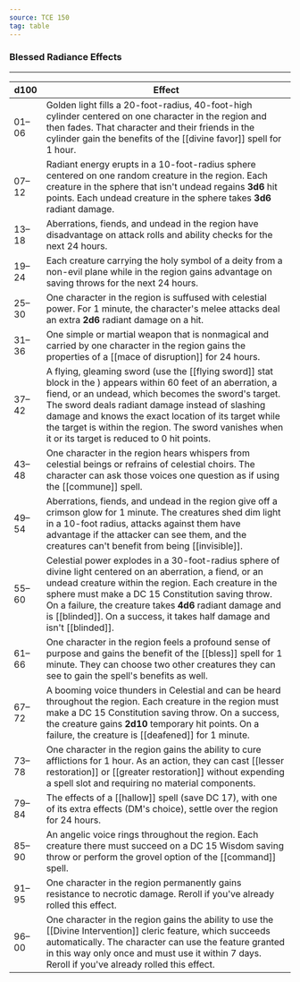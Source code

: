 ```yaml
---
source: TCE 150
tag: table
---
```


### Blessed Radiance Effects
---
|d100|Effect|
|----|------------|
|01–06|Golden light fills a 20-foot-radius, 40-foot-high cylinder centered on one character in the region and then fades. That character and their friends in the cylinder gain the benefits of the [[divine favor]] spell for 1 hour.|
|07–12|Radiant energy erupts in a 10-foot-radius sphere centered on one random creature in the region. Each creature in the sphere that isn't undead regains **3d6** hit points. Each undead creature in the sphere takes **3d6** radiant damage.|
|13–18|Aberrations, fiends, and undead in the region have disadvantage on attack rolls and ability checks for the next 24 hours.|
|19–24|Each creature carrying the holy symbol of a deity from a non-evil plane while in the region gains advantage on saving throws for the next 24 hours.|
|25–30|One character in the region is suffused with celestial power. For 1 minute, the character's melee attacks deal an extra **2d6** radiant damage on a hit.|
|31–36|One simple or martial weapon that is nonmagical and carried by one character in the region gains the properties of a [[mace of disruption]] for 24 hours.|
|37–42|A flying, gleaming sword (use the [[flying sword]] stat block in the ) appears within 60 feet of an aberration, a fiend, or an undead, which becomes the sword's target. The sword deals radiant damage instead of slashing damage and knows the exact location of its target while the target is within the region. The sword vanishes when it or its target is reduced to 0 hit points.|
|43–48|One character in the region hears whispers from celestial beings or refrains of celestial choirs. The character can ask those voices one question as if using the [[commune]] spell.|
|49–54|Aberrations, fiends, and undead in the region give off a crimson glow for 1 minute. The creatures shed dim light in a 10-foot radius, attacks against them have advantage if the attacker can see them, and the creatures can't benefit from being [[invisible]].|
|55–60|Celestial power explodes in a 30-foot-radius sphere of divine light centered on an aberration, a fiend, or an undead creature within the region. Each creature in the sphere must make a DC 15 Constitution saving throw. On a failure, the creature takes **4d6** radiant damage and is [[blinded]]. On a success, it takes half damage and isn't [[blinded]].|
|61–66|One character in the region feels a profound sense of purpose and gains the benefit of the [[bless]] spell for 1 minute. They can choose two other creatures they can see to gain the spell's benefits as well.|
|67–72|A booming voice thunders in Celestial and can be heard throughout the region. Each creature in the region must make a DC 15 Constitution saving throw. On a success, the creature gains **2d10** temporary hit points. On a failure, the creature is [[deafened]] for 1 minute.|
|73–78|One character in the region gains the ability to cure afflictions for 1 hour. As an action, they can cast [[lesser restoration]] or [[greater restoration]] without expending a spell slot and requiring no material components.|
|79–84|The effects of a [[hallow]] spell (save DC 17), with one of its extra effects (DM's choice), settle over the region for 24 hours.|
|85–90|An angelic voice rings throughout the region. Each creature there must succeed on a DC 15 Wisdom saving throw or perform the grovel option of the [[command]] spell.|
|91–95|One character in the region permanently gains resistance to necrotic damage. Reroll if you've already rolled this effect.|
|96–00|One character in the region gains the ability to use the [[Divine Intervention]] cleric feature, which succeeds automatically. The character can use the feature granted in this way only once and must use it within 7 days. Reroll if you've already rolled this effect.|
